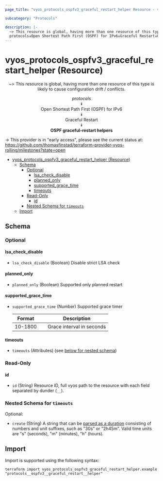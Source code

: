 ```yaml
---
page_title: "vyos_protocols_ospfv3_graceful_restart_helper Resource - vyos"

subcategory: "Protocols"

description: |-
  ~> This resource is global, having more than one resource of this type is likely to cause configuration drift / conflicts.
  protocols⯯Open Shortest Path First (OSPF) for IPv6⯯Graceful Restart⯯OSPF graceful-restart helpers
---
```


# vyos_protocols_ospfv3_graceful_restart_helper (Resource)
<center>

~> This resource is global, having more than one resource of this type is likely to cause configuration drift / conflicts.

*protocols*  
⯯  
Open Shortest Path First (OSPF) for IPv6  
⯯  
Graceful Restart  
⯯  
**OSPF graceful-restart helpers**


</center>

-> This provider is in "early access", please see the current status at: https://github.com/thomasfinstad/terraform-provider-vyos-rolling/milestones?state=open

<!--TOC-->

- [vyos_protocols_ospfv3_graceful_restart_helper (Resource)](#vyos_protocols_ospfv3_graceful_restart_helper-resource)
  - [Schema](#schema)
    - [Optional](#optional)
      - [lsa_check_disable](#lsa_check_disable)
      - [planned_only](#planned_only)
      - [supported_grace_time](#supported_grace_time)
      - [timeouts](#timeouts)
    - [Read-Only](#read-only)
      - [id](#id)
    - [Nested Schema for `timeouts`](#nested-schema-for-timeouts)
  - [Import](#import)

<!--TOC-->

<!-- schema generated by tfplugindocs -->
## Schema

### Optional

#### lsa_check_disable
- `lsa_check_disable` (Boolean) Disable strict LSA check
#### planned_only
- `planned_only` (Boolean) Supported only planned restart
#### supported_grace_time
- `supported_grace_time` (Number) Supported grace timer

    |  Format   &emsp;|  Description                |
    |-----------|-----------------------------|
    |  10-1800  &emsp;|  Grace interval in seconds  |
#### timeouts
- `timeouts` (Attributes) (see [below for nested schema](#nestedatt--timeouts))

### Read-Only

#### id
- `id` (String) Resource ID, full vyos path to the resource with each field separated by dunder (`__`).

<a id="nestedatt--timeouts"></a>
### Nested Schema for `timeouts`

Optional:

- `create` (String) A string that can be [parsed as a duration](https://pkg.go.dev/time#ParseDuration) consisting of numbers and unit suffixes, such as &#34;30s&#34; or &#34;2h45m&#34;. Valid time units are &#34;s&#34; (seconds), &#34;m&#34; (minutes), &#34;h&#34; (hours).

## Import

Import is supported using the following syntax:

```shell
terraform import vyos_protocols_ospfv3_graceful_restart_helper.example "protocols__ospfv3__graceful_restart__helper"
```
